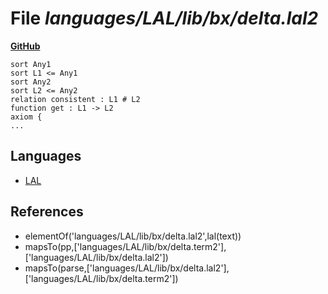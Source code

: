 # File _languages/LAL/lib/bx/delta.lal2_
**[GitHub](https://github.com/softlang/yas/blob/master/languages/LAL/lib/bx/delta.lal2)**
```
sort Any1
sort L1 <= Any1
sort Any2
sort L2 <= Any2
relation consistent : L1 # L2
function get : L1 -> L2
axiom {
...
```

## Languages
* [LAL](../languages/LAL.md)

## References
* elementOf('languages/LAL/lib/bx/delta.lal2',lal(text))
* mapsTo(pp,['languages/LAL/lib/bx/delta.term2'],['languages/LAL/lib/bx/delta.lal2'])
* mapsTo(parse,['languages/LAL/lib/bx/delta.lal2'],['languages/LAL/lib/bx/delta.term2'])
